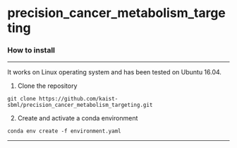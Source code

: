 # precision_cancer_metabolism_targeting #

### How to install
---
It works on Linux operating system and has been tested on Ubuntu 16.04.

1. Clone the repository
```
git clone https://github.com/kaist-sbml/precision_cancer_metabolism_targeting.git
```
2. Create and activate a conda environment
```
conda env create -f environment.yaml
```

---